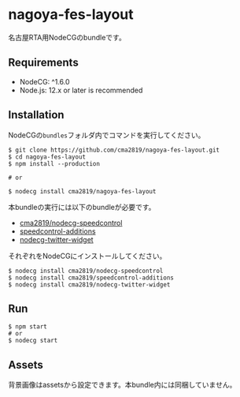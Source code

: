 # nagoya-fes-layout

名古屋RTA用NodeCGのbundleです。

## Requirements

- NodeCG: ^1.6.0
- Node.js: 12.x or later is recommended

## Installation

NodeCGの`bundles`フォルダ内でコマンドを実行してください。

```
$ git clone https://github.com/cma2819/nagoya-fes-layout.git
$ cd nagoya-fes-layout
$ npm install --production

# or

$ nodecg install cma2819/nagoya-fes-layout
```

本bundleの実行には以下のbundleが必要です。

- [cma2819/nodecg-speedcontrol](https://github.com/cma2819/nodecg-speedcontrol)
- [speedcontrol-additions](https://github.com/cma2819/speedcontrol-additions)
- [nodecg-twitter-widget](https://github.com/cma2819/nodecg-twitter-widget)

それぞれをNodeCGにインストールしてください。

```
$ nodecg install cma2819/nodecg-speedcontrol
$ nodecg install cma2819/speedcontrol-additions
$ nodecg install cma2819/nodecg-twitter-widget
```

## Run

```
$ npm start
# or
$ nodecg start
```

## Assets

背景画像はassetsから設定できます。本bundle内には同梱していません。
